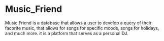 # Music_Friend
 Music Friend is a database that allows a user to develop a query of  their facorite music, that allows for songs for specific moods, songs for holidays, and much more. it is a platform that serves as a personal DJ. 
